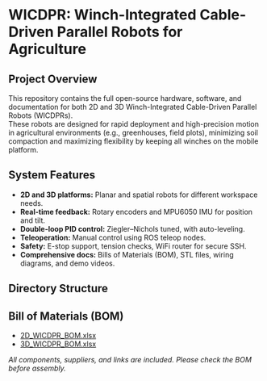 # WICDPR: Winch-Integrated Cable-Driven Parallel Robots for Agriculture

## Project Overview

This repository contains the full open-source hardware, software, and documentation for both 2D and 3D Winch-Integrated Cable-Driven Parallel Robots (WICDPRs).  
These robots are designed for rapid deployment and high-precision motion in agricultural environments (e.g., greenhouses, field plots), minimizing soil compaction and maximizing flexibility by keeping all winches on the mobile platform.
## System Features

- **2D and 3D platforms:** Planar and spatial robots for different workspace needs.
- **Real-time feedback:** Rotary encoders and MPU6050 IMU for position and tilt.
- **Double-loop PID control:** Ziegler–Nichols tuned, with auto-leveling.
- **Teleoperation:** Manual control using ROS teleop nodes.
- **Safety:** E-stop support, tension checks, WiFi router for secure SSH.
- **Comprehensive docs:** Bills of Materials (BOM), STL files, wiring diagrams, and demo videos.
## Directory Structure







## Bill of Materials (BOM)

- [2D_WICDPR_BOM.xlsx](docs/2D_WICDPR_BOM.xlsx)
- [3D_WICDPR_BOM.xlsx](docs/3D_WICDPR_BOM.xlsx)

*All components, suppliers, and links are included. Please check the BOM before assembly.*
